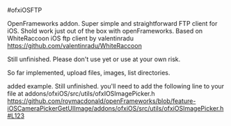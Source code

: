 #ofxiOSFTP

OpenFrameworks addon.
Super simple and straightforward FTP client for iOS.
Shold work just out of the box with openFrameworks.
Based on WhiteRaccoon iOS ftp client by valentinradu https://github.com/valentinradu/WhiteRaccoon

Still unfinished. Please don't use yet or use at your own risk.

So far implemented, upload files, images, list directories.

added example. Still unfinished. 
you'll need to add the following line to your file at addons/ofxiOS/src/utils/ofxIOSImagePicker.h
https://github.com/roymacdonald/openFrameworks/blob/feature-iOSCameraPickerGetUIImage/addons/ofxiOS/src/utils/ofxiOSImagePicker.h#L123